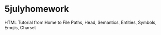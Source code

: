 # 5julyhomework
HTML Tutorial from Home to File Paths, Head, Semantics, Entities, Symbols, Emojis, Charset
